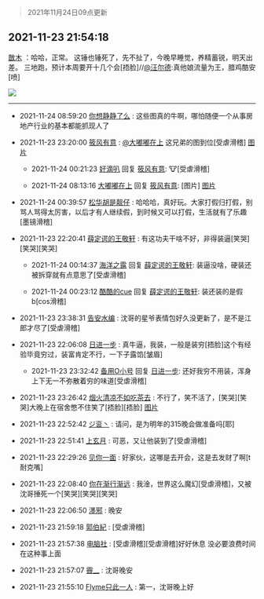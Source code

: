 > 2021年11月24日09点更新
<link rel="stylesheet" href="https://cdn.jsdelivr.net/gh/taotie6/sampleJSON@main/css/photo_show.css">
<meta name="referrer" content="no-referrer" />


 ## 2021-11-23 21:54:18 

 [㪚木](https://www.coolapk.com/feed/31668628?shareKey=MjA3Nzk4NTI0ZGRkNjE5Y2Y0MDc~) ：哈哈，正常。
这锤也锤死了，先不扯了，今晚早睡觉，养精蓄锐，明天出差。
三地跑，预计本周要开十几个会[捂脸]//<a class="feed-link-uname" href="/u/汪尔德">@汪尔德</a>:真他娘流量为王，腊鸡酷安[喷] 

<div class="album">
<img class="img-item" src="http://image.coolapk.com/feed/2019/0414/11/1081091_1555210962_859@350x178.gif" />
</div>

 ------- 

- 2021-11-24 08:59:20 [你想静静了么](uid=788126) : 这些图真的牛啊，哪怕随便一个从事房地产行业的基本都能抓现人了 

- 2021-11-23 23:20:00 [筱风有意](uid=1113136) : <a class="feed-link-uname" href="/u/大嘟嘟在上">@大嘟嘟在上</a> 这兄弟的图到位[受虐滑稽] [图片](http://image.coolapk.com/feed/2021/1123/23/1113136_62daa31a_0799_0225_641@540x8016.jpeg)

    - 2021-11-24 00:21:23 [好滴叭](uid=5526219) 回复 [筱风有意](uid=1113136): 🐮[受虐滑稽] 

    - 2021-11-24 08:13:16 [大嘟嘟在上](uid=4316956) 回复 [筱风有意](uid=1113136): [图片] [图片](http://image.coolapk.com/feed/2021/1124/08/4316956_26feb1cb_2795_6507_888@863x865.jpeg)

- 2021-11-24 00:39:57 [松华胡是靓仔](uid=692318) : 哈哈哈，真好玩。大家打假归打假，别骂人骂得太厉害，以后才有人继续假，到时候又可以打假，生活就有了乐趣[墨镜滑稽] 

- 2021-11-23 22:20:41 [薛定谔的王敬轩](uid=3106246) : 有这功夫干啥不好，非得装逼[笑哭][笑哭][笑哭] 

    - 2021-11-24 00:14:37 [海洋之露](uid=1111949) 回复 [薛定谔的王敬轩](uid=3106246): 装逼没啥，硬装还被拆穿就有点意思了[受虐滑稽] 

    - 2021-11-24 00:23:12 [酷酷的cue](uid=2882563) 回复 [薛定谔的王敬轩](uid=3106246): 装还装的是假b[cos滑稽] 

- 2021-11-23 23:38:31 [告安水编](uid=1211710) : 沈哥的星爷表情包好久没更新了，是不是江郎才尽了[受虐滑稽] 

- 2021-11-23 22:06:08 [日进一步](uid=2008933) : 真牛逼，我装，一般是装穷[捂脸]这个有经验毕竟穷过，装富肯定不行，一下子露馅[皱眉] 

    - 2021-11-23 23:32:42 [备用O小号](uid=1002360) 回复 [日进一步](uid=2008933): 还好我穷不用装，浑身上下无一不弥散着穷的味道[受虐滑稽] 

- 2021-11-23 23:26:42 [烟火清凉不如吃茶去](uid=4279524) : 不行了，笑不活了，[笑哭][笑哭]大晚上在宿舍憋不住笑了[捂脸][捂脸] [图片](http://image.coolapk.com/feed/2021/1123/23/4279524_326c68d8_1201_7155_348@826x10018.jpeg)

- 2021-11-23 22:52:42 [ジ衮丶](uid=494451) : 请问，是为明年的315晚会做准备吗[耶] 

- 2021-11-23 22:51:41 [上玄月](uid=845008) : 可恶，又让他装到了[受虐滑稽] 

- 2021-11-23 22:29:26 [见你一面](uid=598942) : 好家伙，这哪是去开会，这是去发财了啊[t耐克嘴] 

- 2021-11-23 22:08:40 [你在渐行渐远](uid=1347472) : 我淦，世界这么魔幻[受虐滑稽]，又被沈哥捶死一个[笑哭][笑哭][笑哭] 

- 2021-11-23 22:06:50 [濹邪](uid=1210426) : 晚安 

- 2021-11-23 21:59:18 [郭伯紀](uid=2859803) : [受虐滑稽] 

- 2021-11-23 21:57:38 [电脑社](uid=3731544) : [受虐滑稽][受虐滑稽]好好休息 没必要浪费时间在这种事上面 

- 2021-11-23 21:57:07 [霽__](uid=2393793) : 沈哥晚安 

- 2021-11-23 21:55:10 [Flyme只此一人](uid=1894693) : 第一，沈哥晚上好 

